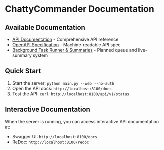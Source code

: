 # ChattyCommander Documentation

## Available Documentation

- [API Documentation](API.md) - Comprehensive API reference
- [OpenAPI Specification](openapi.json) - Machine-readable API spec
- [Background Task Runner & Summaries](BACKGROUND_TASK_RUNNER.md) - Planned queue and live-summary system

## Quick Start

1. Start the server: `python main.py --web --no-auth`
2. Open the API docs: `http://localhost:8100/docs`
3. Test the API: `curl http://localhost:8100/api/v1/status`

## Interactive Documentation

When the server is running, you can access interactive API documentation at:
- Swagger UI: `http://localhost:8100/docs`
- ReDoc: `http://localhost:8100/redoc`
